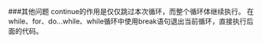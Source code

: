 ###其他问题
    continue的作用是仅仅跳过本次循环，而整个循环体继续执行。
    在while、for、do...while、while循环中使用break语句退出当前循环，直接执行后面的代码。